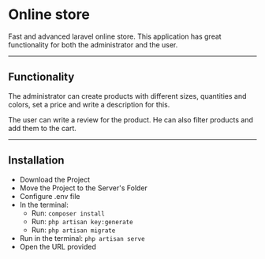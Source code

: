 # **Online store**

Fast and advanced laravel online store. This application has great functionality for both the administrator and the user.

---


## Functionality

The administrator can create products with different sizes, quantities and colors, set a price and write a description for this. 

The user can write a review for the product. He can also filter products and add them to the cart.

---

## Installation
* Download the Project
* Move the Project to the Server's Folder
* Configure .env file
* In the terminal:
  * Run: `composer install`
  * Run: `php artisan key:generate`
  * Run: `php artisan migrate`
* Run in the terminal: `php artisan serve `
* Open the URL provided


